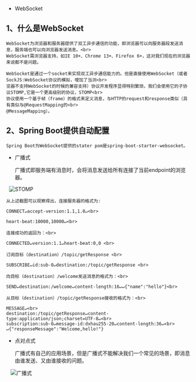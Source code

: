 * WebSocket

1、什么是WebSocket
-----------------
    
    WebSocket为浏览器和服务器提供了双工异步通信的功能，即浏览器可以向服务器段发送消息，服务端也可以向浏览器发送消息。<br>
    WebSocket需浏览器支持，如IE 10+、Chrome 13+、Firefox 6+，这对我们现在的浏览器来说都不是问题。
    
    WebSocket是通过一个socket来实现双工异步通信能力的。但是直接使用WebSocket（或者SockJS:WebSocket协议的模拟，增加了当浏<br>
    览器不支持WebSocket的时候的兼容支持）协议开发程序显得特别繁琐，我们会使用它的子协议STOMP,它是一个更高级别的协议，STOMP<br>
    协议使用一个基于帧（frame）的格式来定义消息，与HTTP的request和response类似（具有类似与@RequestMapping的<br>
    @MessageMapping）。
    
2、Spring Boot提供自动配置
-----------------------
    
    Spring Boot为WebSocket提供的stater pom是spring-boot-starter-websocket。
 
* 广播式
    
    广播式即服务端有消息时，会将消息发送给所有连接了当前endpoint的浏览器。
    
   ![STOMP](https://github.com/lwx57280/Spring-Boot-leraning/blob/master/chapter7-6/img-folder/webSocket.jpg)
   
    从上述截图可以观察得出，连接服务器的格式为:
    
    CONNECT↵accept-version:1.1,1.0↵<br>
    
    heart-beat:10000,10000↵<br>
    
    连接成功的返回为：<br>
    
    CONNECTED↵version:1.1↵heart-beat:0,0 <br>
    
    订阅目标（destination）/topic/getResponse <br>
    
    SUBSCRIBE↵id:sub-0↵destination:/topic/getResponse <br>
    
    向目标（destination）/welcome发送消息的格式为：<br>
    
    SEND↵destination:/welcome↵content-length:16↵↵{"name":"hello"}<br>
    
    从目标（destination）/topic/getResponse接收的格式为：<br>
    
    MESSAGE↵<br>
    destination:/topic/getResponse↵content-type:application/json;charset=UTF-8↵<br>
    subscription:sub-0↵message-id:dxhau255-20↵content-length:36↵<br>
    ↵{"responseMessage":"Welcome,hello!"}
 
* 点对点式

    广播式有自己的应用场景，但是广播式不能解决我们一个常见的场景，即消息由谁发送、又由谁接收的问题。
    
    
    ![广播式](https://github.com/lwx57280/Spring-Boot-leraning/blob/master/chapter7-6/img-folder/WebSocket2.jpg) <br>
    
    
    
  
    
